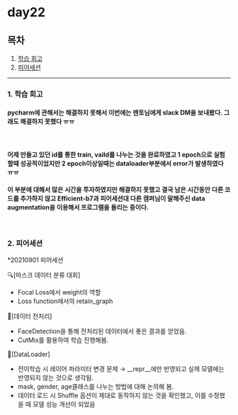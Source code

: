 <!--
구조
*
    *
        * <br>
            &nbsp; - &nbsp;  <br>
                &nbsp;&nbsp;&nbsp;&nbsp; ‣ &nbsp;  <br>
                    &nbsp;&nbsp;&nbsp;&nbsp;&nbsp;&nbsp;&nbsp;&nbsp; * &nbsp; <br>
-->

# day22

## 목차 



<!--4. [흥미있던 질문들](#4-흥미있던-질문들)-->

1. [학습 회고](#1-학습-회고)
2. [피어세션](#2-피어세션)


----


### 1. 학습 회고

#### pycharm에 관해서는 해결하지 못해서 이번에는 멘토님에게 slack DM을 보내봤다. 그래도 해결하지 못했다 ㅠㅠ
<br>

#### 어제 만들고 있던 id를 통한 train, vaild를 나누는 것을 완료하였고 1 epoch으로 실험할때 성공적이었지만 2 epoch이상일때는 dataloader부분에서 error가 발생하였다 ㅠㅠ
#### 이 부분에 대해서 많은 시간을 투자하였지만 해결하지 못했고 결국 남은 시간동안 다른 코드를 추가하지 않고 Efficient-b7과 피어세션대 다른 캠퍼님이 말해주신 data augmentation을 이용해서 프로그램을 돌리는 중이다.

<br>

### 2. 피어세션

*20210901 피어세션

🔍[마스크 데이터 분류 대회]

* Focal Loss에서 weight의 역할
* Loss function에서의 retain_graph
 

📒[데이터 전처리]

* FaceDetection을 통해 전처리된 데이터에서 좋은 결과를 얻었음.
* CutMix를 활용하여 학습 진행해봄.
 

📎[DataLoader]

* 전이학습 시 레이어 파라미터 변경 문제 → __repr__에만 반영되고 실제 모델에는 반영되지 않는 것으로 생각됨.
* mask, gender, age클래스를 나누는 방법에 대해 논의해 봄.
* 데이터 로드 시 Shuffle 옵션이 제대로 동작하지 않는 것을 확인했고, 이를 수정했을 때 모델 성능 개선이 되었음
 
